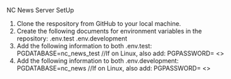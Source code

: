 NC News Server SetUp

1. Clone the respository from GitHub to your local machine.
2. Create the following documents for environment variables in the repository:
    .env.test
    .env.development
3. Add the following information to both .env.test:
    PGDATABASE=nc_news_test
    //If on Linux, also add:
    PGPASSWORD= <<Your PSQL password>>
4. Add the following information to both .env.development:
    PGDATABASE=nc_news
    //If on Linux, also add:
    PGPASSWORD= <<Your PSQL password>>